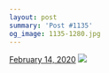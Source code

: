 ```yaml
---
layout: post
summary: 'Post #1135'
og_image: 1135-1280.jpg
---
```


<p>
  <time>
    <a href="/1135">February 14, 2020</a>
  </time>
  <a href="/1135">
    <img src="{{ site.assets_url }}/1135-640.jpg" srcset="{{ site.assets_url }}/1135-320.jpg 320w, {{ site.assets_url }}/1135-640.jpg 640w, {{ site.assets_url }}/1135-960.jpg 960w, {{ site.assets_url }}/1135-1280.jpg 1280w" sizes="(min-width: 700px) 50vw, calc(100vw - 2rem)" />
  </a>
</p>
